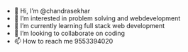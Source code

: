 - 👋 Hi, I’m @chandrasekhar
- 👀 I’m interested in problem solving and webdevelopment
- 🌱 I’m currently learning full stack web development
- 💞️ I’m looking to collaborate on coding 
- 📫 How to reach me 9553394020

<!---
chandhu005/chandhu005 is a ✨ special ✨ repository because its `README.md` (this file) appears on your GitHub profile.
You can click the Preview link to take a look at your changes.
--->
